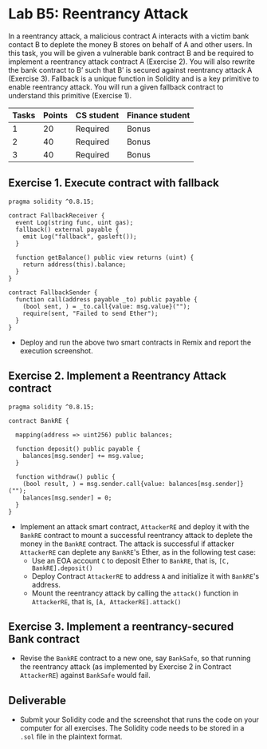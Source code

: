 # Lab B5: Reentrancy Attack

In a reentrancy attack, a malicious contract A interacts with a victim bank contact B to deplete the money B stores on behalf of A and other users. In this task, you will be given a vulnerable bank contract B and be required to implement a reentrancy attack contract A (Exercise 2). You will also rewrite the bank contract to B’ such that B’ is secured against reentrancy attack A (Exercise 3). Fallback is a unique function in Solidity and is a key primitive to enable reentrancy attack. You will run a given fallback contract to understand this primitive (Exercise 1).

| Tasks | Points | CS student | Finance student |
| --- | --- | --- | --- |
| 1 | 20 | Required | Bonus |
| 2 | 40 | Required | Bonus |
| 3 | 40 | Required | Bonus |

Exercise 1. Execute contract with fallback
---

```
pragma solidity ^0.8.15;

contract FallbackReceiver {
  event Log(string func, uint gas);
  fallback() external payable {
    emit Log("fallback", gasleft());
  }

  function getBalance() public view returns (uint) {
    return address(this).balance;
  }
}

contract FallbackSender {
  function call(address payable _to) public payable {
    (bool sent, ) = _to.call{value: msg.value}("");
    require(sent, "Failed to send Ether");
  }
}
```

- Deploy and run the above two smart contracts in Remix and report the execution screenshot.

Exercise 2. Implement a Reentrancy Attack contract
---

```
pragma solidity ^0.8.15;

contract BankRE {

  mapping(address => uint256) public balances;

  function deposit() public payable {
    balances[msg.sender] += msg.value;
  }

  function withdraw() public {
    (bool result, ) = msg.sender.call{value: balances[msg.sender]}("");
    balances[msg.sender] = 0;
  }
}
```

- Implement an attack smart contract, `AttackerRE` and deploy it with the `BankRE` contract to mount a successful reentrancy attack to deplete the money in the `BankRE` contract. The attack is successful if attacker `AttackerRE` can deplete any `BankRE`'s Ether, as in the following test case:
    - Use an EOA account `C` to deposit Ether to `BankRE`, that is, `[C, BankRE].deposit()`
    - Deploy Contract `AttackerRE` to address `A` and initialize it with `BankRE`'s address.
    - Mount the reentrancy attack by calling the `attack()` function in `AttackerRE`, that is, `[A, AttackerRE].attack()`

Exercise 3. Implement a reentrancy-secured Bank contract
---

- Revise the `BankRE` contract to a new one, say `BankSafe`, so that running the reentrancy attack (as implemented by Exercise 2 in Contract `AttackerRE`) against `BankSafe` would fail.
  
## Deliverable

- Submit your Solidity code and the screenshot that runs the code on your computer for all exercises. The Solidity code needs to be stored in a `.sol` file in the plaintext format.
